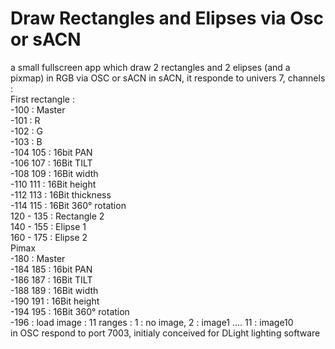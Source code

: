 # Draw Rectangles and Elipses via Osc or sACN
a small fullscreen app which draw 2 rectangles and 2 elipses (and a pixmap) in RGB via OSC or sACN
in sACN, it responde to univers 7, channels :  
First rectangle :  
-100 : Master  
-101 : R  
-102 : G  
-103 : B  
-104 105 : 16bit PAN  
-106 107 : 16Bit TILT  
-108 109 : 16Bit width  
-110 111 : 16Bit height  
-112 113 : 16Bit thickness  
-114 115 : 16Bit 360° rotation  
120 - 135 : Rectangle 2  
140 - 155 : Elipse 1  
160 - 175 : Elipse 2  
Pimax  
-180 : Master  
-184 185 : 16bit PAN  
-186 187 : 16Bit TILT  
-188 189 : 16Bit width  
-190 191 : 16Bit height  
-194 195 : 16Bit 360° rotation  
-196 : load image : 11 ranges : 1 : no image, 2 : image1 .... 11 : image10  
in OSC respond to port 7003, initialy conceived for DLight lighting software
